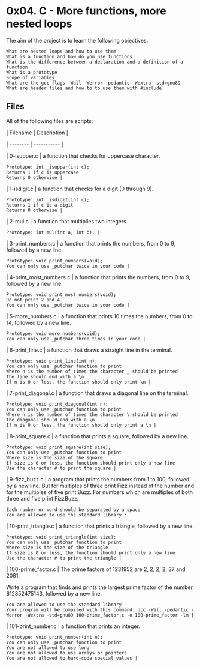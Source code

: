 # 0x04. C - More functions, more nested loops



The aim of the project is to learn the following objectives:


    What are nested loops and how to use them
    What is a function and how do you use functions
    What is the difference between a declaration and a definition of a function
    What is a prototype
    Scope of variables
    What are the gcc flags -Wall -Werror -pedantic -Wextra -std=gnu89
    What are header files and how to to use them with #include


## Files


All of the following files are scripts:

| Filename | Description |

| -------- | ----------- |

| 0-isupper.c | a function that checks for uppercase character.

    Prototype: int _isupper(int c);
    Returns 1 if c is uppercase
    Returns 0 otherwise |

| 1-isdigit.c | a function that checks for a digit (0 through 9).

    Prototype: int _isdigit(int c);
    Returns 1 if c is a digit
    Returns 0 otherwise |

| 2-mul.c |  a function that multiplies two integers.

    Prototype: int mul(int a, int b); |

| 3-print_numbers.c |  a function that prints the numbers, from 0 to 9, followed by a new line.

    Prototype: void print_numbers(void);
    You can only use _putchar twice in your code |

| 4-print_most_numbers.c | a function that prints the numbers, from 0 to 9, followed by a new line.

    Prototype: void print_most_numbers(void);
    Do not print 2 and 4
    You can only use _putchar twice in your code |

| 5-more_numbers.c | a function that prints 10 times the numbers, from 0 to 14, followed by a new line.

    Prototype: void more_numbers(void);
    You can only use _putchar three times in your code |

| 6-print_line.c |  a function that draws a straight line in the terminal.

    Prototype: void print_line(int n);
    You can only use _putchar function to print
    Where n is the number of times the character _ should be printed
    The line should end with a \n
    If n is 0 or less, the function should only print \n |

| 7-print_diagonal.c | a function that draws a diagonal line on the terminal.

    Prototype: void print_diagonal(int n);
    You can only use _putchar function to print
    Where n is the number of times the character \ should be printed
    The diagonal should end with a \n
    If n is 0 or less, the function should only print a \n |

| 8-print_square.c | a function that prints a square, followed by a new line.

    Prototype: void print_square(int size);
    You can only use _putchar function to print
    Where size is the size of the square
    If size is 0 or less, the function should print only a new line
    Use the character # to print the square |

| 9-fizz_buzz.c | a program that prints the numbers from 1 to 100, followed by a new line. But for multiples of three print Fizz instead of the number and for the multiples of five print Buzz. For numbers which are multiples of both three and five print FizzBuzz.

    Each number or word should be separated by a space
    You are allowed to use the standard library :

| 10-print_triangle.c | a function that prints a triangle, followed by a new line.

    Prototype: void print_triangle(int size);
    You can only use _putchar function to print
    Where size is the size of the triangle
    If size is 0 or less, the function should print only a new line
    Use the character # to print the triangle |

| 100-prime_factor.c | The prime factors of 1231952 are 2, 2, 2, 2, 37 and 2081.

Write a program that finds and prints the largest prime factor of the number 612852475143, followed by a new line.

    You are allowed to use the standard library
    Your program will be compiled with this command: gcc -Wall -pedantic -Werror -Wextra -std=gnu89 100-prime_factor.c -o 100-prime_factor -lm |

| 101-print_number.c |  a function that prints an integer.

    Prototype: void print_number(int n);
    You can only use _putchar function to print
    You are not allowed to use long
    You are not allowed to use arrays or pointers
    You are not allowed to hard-code special values |
